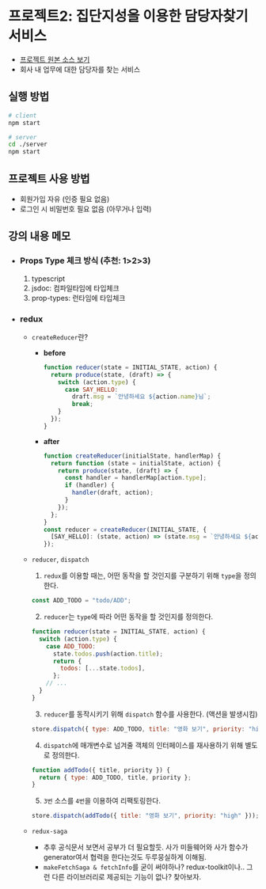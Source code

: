 # 프로젝트2: 집단지성을 이용한 담당자찾기 서비스

- [프로젝트 원본 소스 보기](https://github.com/landvibe/inflearn-react-project/tree/master/whois)
- 회사 내 업무에 대한 담당자를 찾는 서비스

## 실행 방법

```bash
# client
npm start
```

```bash
# server
cd ./server
npm start
```

## 프로젝트 사용 방법

- 회원가입 자유 (인증 필요 없음)
- 로그인 시 비밀번호 필요 없음 (아무거나 입력)

## 강의 내용 메모

- ### Props Type 체크 방식 (추천: 1>2>3)
  1. typescript
  2. jsdoc: 컴파일타임에 타입체크
  3. prop-types: 런타임에 타입체크
- ### redux

  - `createReducer`란?
    - **before**
      ```javascript
      function reducer(state = INITIAL_STATE, action) {
        return produce(state, (draft) => {
          switch (action.type) {
            case SAY_HELLO:
              draft.msg = `안녕하세요 ${action.name}님`;
              break;
          }
        });
      }
      ```
    - **after**
      ```javascript
      function createReducer(initialState, handlerMap) {
        return function (state = initialState, action) {
          return produce(state, (draft) => {
            const handler = handlerMap[action.type];
            if (handler) {
              handler(draft, action);
            }
          });
        };
      }
      const reducer = createReducer(INITIAL_STATE, {
        [SAY_HELLO]: (state, action) => (state.msg = `안녕하세요 ${action.name}님`),
      });
      ```
  - `reducer`, `dispatch`

    1. `redux`를 이용할 때는, 어떤 동작을 할 것인지를 구분하기 위해 `type`을 정의한다.

    ```javascript
    const ADD_TODO = "todo/ADD";
    ```

    2. `reducer`는 `type`에 따라 어떤 동작을 할 것인지를 정의한다.

    ```javascript
    function reducer(state = INITIAL_STATE, action) {
      switch (action.type) {
        case ADD_TODO:
          state.todos.push(action.title);
          return {
            todos: [...state.todos],
          };
        // ...
      }
    }
    ```

    3. `reducer`를 동작시키기 위해 `dispatch` 함수를 사용한다. (액션을 발생시킴)

    ```javascript
    store.dispatch({ type: ADD_TODO, title: "영화 보기", priority: "high" });
    ```

    4. `dispatch`에 매개변수로 넘겨줄 객체의 인터페이스를 재사용하기 위해 별도로 정의한다.

    ```javascript
    function addTodo({ title, priority }) {
      return { type: ADD_TODO, title, priority };
    }
    ```

    5. `3번` 소스를 `4번`을 이용하여 리팩토링한다.

    ```javascript
    store.dispatch(addTodo({ title: "영화 보기", priority: "high" }));
    ```

  - `redux-saga`
    - 추후 공식문서 보면서 공부가 더 필요할듯. 사가 미들웨어와 사가 함수가 generator여서 협력을 한다는것도 두루뭉실하게 이해됨.
    - `makeFetchSaga & fetchInfo`를 굳이 써야하나? redux-toolkit이나.. 그런 다른 라이브러리로 제공되는 기능이 없나? 찾아보자.
